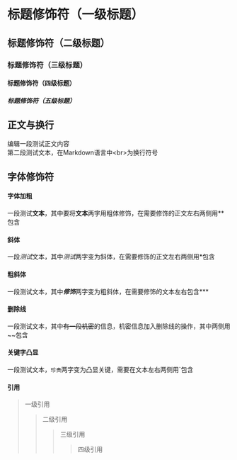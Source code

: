 # 标题修饰符（一级标题）
## 标题修饰符（二级标题）
### 标题修饰符（三级标题）
#### 标题修饰符（四级标题）
##### 标题修饰符（五级标题）
## 正文与换行
编辑一段测试正文内容<br>
第二段测试文本，在Markdown语言中\<br\>为换行符号
## 字体修饰符
#### 字体加粗
一段测试**文本**，其中要将**文本**两字用粗体修饰，在需要修饰的正文左右两侧用\*\*包含<br>
#### 斜体
一段*测试*文本，其中*测试*两字变为斜体，在需要修饰的正文左右两侧用\*包含<br>
#### 粗斜体
一段测试文本，其中***修饰***两字变为粗斜体，在需要修饰的文本左右包含\*\*\*<br>
#### 删除线
一段测试文本，其中~~有一段机密~~的信息，机密信息加入删除线的操作，其中两侧用~~包含<br>
#### 关键字凸显
一段测试文本，`珍贵`两字变为凸显关键，需要在文本左右两侧用\`包含<br>
#### 引用
>一级引用
>>二级引用
>>>三级引用
>>>>四级引用
